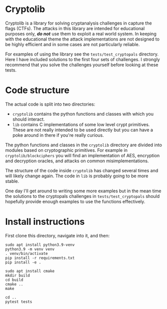 # Cryptolib
Cryptolib is a library for solving cryptanalysis challenges in capture the flags (CTFs).
The attacks in this library are intended for educational purposes only, ***do not*** use them to exploit a real world system.
In keeping with the educational theme the attack implementations are not designed to be highly efficient and in some cases are not particularly reliable. 

For examples of using the library see the `tests/test_cryptopals` directory.
Here I have included solutions to the first four sets of challenges.
I strongly recommend that you solve the challenges yourself before looking at these tests.

# Code structure
The actual code is split into two directories:
   - `cryptolib` contains the python functions and classes with which you should interact.
   - `lib` contains C implementations of some low level crypt primitives. 
   These are not really intended to be used directly but you can have a poke around in there if you're really curious.

The python functions and classes in the `cryptolib` directory are divided into modules based on cryptographic primitives.
For example in `cryptolib/blockciphers` you will find an implementation of AES, encryption and decryption oracles, and attacks on common misimplementations.

The structure of the code inside `cryptolib` has changed several times and will likely change again.
The code in `lib` is probably going to be more stable.

One day I'll get around to writing some more examples but in the mean time the solutions to the cryptopals challenges in `tests/test_cryptopals` should hopefully provide enough examples to use the functions effectively.

# Install instructions
First clone this directory, navigate into it, and then:

```
sudo apt install python3.9-venv
python3.9 -m venv venv
. venv/bin/activate
pip install -r requirements.txt
pip install -e .

sudo apt install cmake
mkdir build
cd build
cmake ..
make

cd ..
pytest tests
```